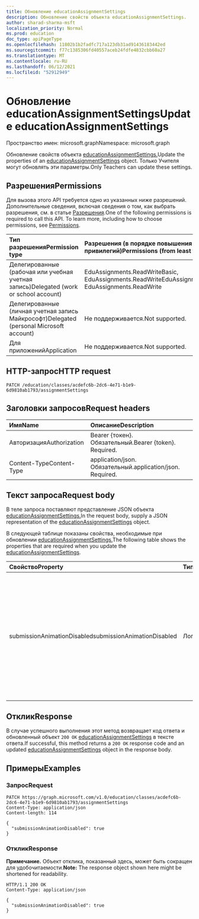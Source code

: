 ```yaml
---
title: Обновление educationAssignmentSettings
description: Обновление свойств объекта educationAssignmentSettings.
author: sharad-sharma-msft
localization_priority: Normal
ms.prod: education
doc_type: apiPageType
ms.openlocfilehash: 11802b1b2fadfc717a123db31ad91436183442ed
ms.sourcegitcommit: f77c1385306fd40557aceb24fdfe4832cbb60a27
ms.translationtype: MT
ms.contentlocale: ru-RU
ms.lasthandoff: 06/12/2021
ms.locfileid: "52912949"
---
```

# <a name="update-educationassignmentsettings"></a><span data-ttu-id="de000-103">Обновление educationAssignmentSettings</span><span class="sxs-lookup"><span data-stu-id="de000-103">Update educationAssignmentSettings</span></span>
<span data-ttu-id="de000-104">Пространство имен: microsoft.graph</span><span class="sxs-lookup"><span data-stu-id="de000-104">Namespace: microsoft.graph</span></span>

<span data-ttu-id="de000-105">Обновление свойств объекта [educationAssignmentSettings.](../resources/educationassignmentsettings.md)</span><span class="sxs-lookup"><span data-stu-id="de000-105">Update the properties of an [educationAssignmentSettings](../resources/educationassignmentsettings.md) object.</span></span> <span data-ttu-id="de000-106">Только Учителя могут обновлять эти параметры.</span><span class="sxs-lookup"><span data-stu-id="de000-106">Only Teachers can update these settings.</span></span>

## <a name="permissions"></a><span data-ttu-id="de000-107">Разрешения</span><span class="sxs-lookup"><span data-stu-id="de000-107">Permissions</span></span>
<span data-ttu-id="de000-p102">Для вызова этого API требуется одно из указанных ниже разрешений. Дополнительные сведения, включая сведения о том, как выбрать разрешения, см. в статье [Разрешения](/graph/permissions-reference).</span><span class="sxs-lookup"><span data-stu-id="de000-p102">One of the following permissions is required to call this API. To learn more, including how to choose permissions, see [Permissions](/graph/permissions-reference).</span></span>

|<span data-ttu-id="de000-110">Тип разрешения</span><span class="sxs-lookup"><span data-stu-id="de000-110">Permission type</span></span>|<span data-ttu-id="de000-111">Разрешения (в порядке повышения привилегий)</span><span class="sxs-lookup"><span data-stu-id="de000-111">Permissions (from least to most privileged)</span></span>|
|:---|:---|
|<span data-ttu-id="de000-112">Делегированные (рабочая или учебная учетная запись)</span><span class="sxs-lookup"><span data-stu-id="de000-112">Delegated (work or school account)</span></span>|<span data-ttu-id="de000-113">EduAssignments.ReadWriteBasic, EduAssignments.ReadWrite</span><span class="sxs-lookup"><span data-stu-id="de000-113">EduAssignments.ReadWriteBasic, EduAssignments.ReadWrite</span></span>|
|<span data-ttu-id="de000-114">Делегированные (личная учетная запись Майкрософт)</span><span class="sxs-lookup"><span data-stu-id="de000-114">Delegated (personal Microsoft account)</span></span>|<span data-ttu-id="de000-115">Не поддерживается.</span><span class="sxs-lookup"><span data-stu-id="de000-115">Not supported.</span></span>|
|<span data-ttu-id="de000-116">Для приложений</span><span class="sxs-lookup"><span data-stu-id="de000-116">Application</span></span>|<span data-ttu-id="de000-117">Не поддерживается.</span><span class="sxs-lookup"><span data-stu-id="de000-117">Not supported.</span></span>|

## <a name="http-request"></a><span data-ttu-id="de000-118">HTTP-запрос</span><span class="sxs-lookup"><span data-stu-id="de000-118">HTTP request</span></span>

<!-- {
  "blockType": "ignored"
}
-->
``` http
PATCH /education/classes/acdefc6b-2dc6-4e71-b1e9-6d9810ab1793/assignmentSettings
```

## <a name="request-headers"></a><span data-ttu-id="de000-119">Заголовки запросов</span><span class="sxs-lookup"><span data-stu-id="de000-119">Request headers</span></span>
|<span data-ttu-id="de000-120">Имя</span><span class="sxs-lookup"><span data-stu-id="de000-120">Name</span></span>|<span data-ttu-id="de000-121">Описание</span><span class="sxs-lookup"><span data-stu-id="de000-121">Description</span></span>|
|:---|:---|
|<span data-ttu-id="de000-122">Авторизация</span><span class="sxs-lookup"><span data-stu-id="de000-122">Authorization</span></span>|<span data-ttu-id="de000-p103">Bearer {токен}. Обязательный.</span><span class="sxs-lookup"><span data-stu-id="de000-p103">Bearer {token}. Required.</span></span>|
|<span data-ttu-id="de000-125">Content-Type</span><span class="sxs-lookup"><span data-stu-id="de000-125">Content-Type</span></span>|<span data-ttu-id="de000-p104">application/json. Обязательный.</span><span class="sxs-lookup"><span data-stu-id="de000-p104">application/json. Required.</span></span>|

## <a name="request-body"></a><span data-ttu-id="de000-128">Текст запроса</span><span class="sxs-lookup"><span data-stu-id="de000-128">Request body</span></span>
<span data-ttu-id="de000-129">В теле запроса поставляют представление JSON объекта [educationAssignmentSettings.](../resources/educationassignmentsettings.md)</span><span class="sxs-lookup"><span data-stu-id="de000-129">In the request body, supply a JSON representation of the [educationAssignmentSettings](../resources/educationassignmentsettings.md) object.</span></span>

<span data-ttu-id="de000-130">В следующей таблице показаны свойства, необходимые при обновлении [educationAssignmentSettings.](../resources/educationassignmentsettings.md)</span><span class="sxs-lookup"><span data-stu-id="de000-130">The following table shows the properties that are required when you update the [educationAssignmentSettings](../resources/educationassignmentsettings.md).</span></span>

|<span data-ttu-id="de000-131">Свойство</span><span class="sxs-lookup"><span data-stu-id="de000-131">Property</span></span>|<span data-ttu-id="de000-132">Тип</span><span class="sxs-lookup"><span data-stu-id="de000-132">Type</span></span>|<span data-ttu-id="de000-133">Описание</span><span class="sxs-lookup"><span data-stu-id="de000-133">Description</span></span>|
|:---|:---|:---|
|<span data-ttu-id="de000-134">submissionAnimationDisabled</span><span class="sxs-lookup"><span data-stu-id="de000-134">submissionAnimationDisabled</span></span>|<span data-ttu-id="de000-135">Логический</span><span class="sxs-lookup"><span data-stu-id="de000-135">Boolean</span></span>|<span data-ttu-id="de000-136">Указывает, будет ли показана анимация празднования по очереди.</span><span class="sxs-lookup"><span data-stu-id="de000-136">Indicates whether turn-in celebration animation will be shown.</span></span> <span data-ttu-id="de000-137">Значение `true` указывает, что анимация не будет показана.</span><span class="sxs-lookup"><span data-stu-id="de000-137">A value of `true` indicates that the animation will not be shown.</span></span> <span data-ttu-id="de000-138">Значение по умолчанию — `false`.</span><span class="sxs-lookup"><span data-stu-id="de000-138">Default value is `false`.</span></span>|



## <a name="response"></a><span data-ttu-id="de000-139">Отклик</span><span class="sxs-lookup"><span data-stu-id="de000-139">Response</span></span>

<span data-ttu-id="de000-140">В случае успешного выполнения этот метод возвращает код ответа и обновленный объект `200 OK` [educationAssignmentSettings](../resources/educationassignmentsettings.md) в тексте ответа.</span><span class="sxs-lookup"><span data-stu-id="de000-140">If successful, this method returns a `200 OK` response code and an updated [educationAssignmentSettings](../resources/educationassignmentsettings.md) object in the response body.</span></span>

## <a name="examples"></a><span data-ttu-id="de000-141">Примеры</span><span class="sxs-lookup"><span data-stu-id="de000-141">Examples</span></span>

### <a name="request"></a><span data-ttu-id="de000-142">Запрос</span><span class="sxs-lookup"><span data-stu-id="de000-142">Request</span></span>

<!-- {
  "blockType": "request",
  "name": "update_educationassignmentsettings"
}
-->
``` http
PATCH https://graph.microsoft.com/v1.0/education/classes/acdefc6b-2dc6-4e71-b1e9-6d9810ab1793/assignmentSettings
Content-Type: application/json
Content-length: 114

{
  "submissionAnimationDisabled": true
}
```

### <a name="response"></a><span data-ttu-id="de000-143">Отклик</span><span class="sxs-lookup"><span data-stu-id="de000-143">Response</span></span>
<span data-ttu-id="de000-144">**Примечание.** Объект отклика, показанный здесь, может быть сокращен для удобочитаемости.</span><span class="sxs-lookup"><span data-stu-id="de000-144">**Note:** The response object shown here might be shortened for readability.</span></span>
<!-- {
  "blockType": "response",
  "truncated": true,
  "@odata.type": "microsoft.graph.educationAssignmentSettings"
}
-->
``` http
HTTP/1.1 200 OK
Content-Type: application/json

{
  "submissionAnimationDisabled": true
}
```

